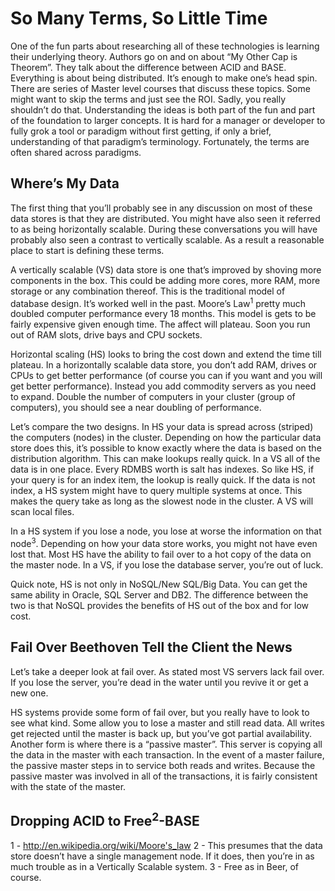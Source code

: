 # So Many Terms, So Little Time
One of the fun parts about researching all of these technologies is learning their underlying theory. Authors go on and on about “My Other Cap is Theorem”. They talk about the difference between ACID and BASE. Everything is about being distributed. It’s enough to make one’s head spin. There are series of Master level courses that discuss these topics. Some might want to skip the terms and just see the ROI. Sadly, you really shouldn’t do that. Understanding the ideas is both part of the fun and part of the foundation to larger concepts. It is hard for a manager or developer to fully grok a tool or paradigm without first getting, if only a brief, understanding of that paradigm’s terminology. Fortunately, the terms are often shared across paradigms.

## Where’s My Data
The first thing that you’ll probably see in any discussion on most of these data stores is that they are distributed. You might have also seen it referred to as being horizontally scalable. During these conversations you will have probably also seen a contrast to vertically scalable. As a result a reasonable place to start is defining these terms.

A vertically scalable (VS) data store is one that’s improved by shoving more components in the box. This could be adding more cores, more RAM, more storage or any combination thereof. This is the traditional model of database design. It’s worked well in the past. Moore’s Law<sup>1</sup> pretty much doubled computer performance every 18 months. This model is gets to be fairly expensive given enough time. The affect will plateau. Soon you run out of RAM slots, drive bays and CPU sockets.

Horizontal scaling (HS) looks to bring the cost down and extend the time till plateau. In a horizontally scalable data store, you don’t add RAM, drives or CPUs to get better performance (of course you can if you want and you will get better performance). Instead you add commodity servers as you need to expand. Double the number of computers in your cluster (group of computers), you should see a near doubling of performance.

Let’s compare the two designs. In HS your data is spread across (striped) the computers (nodes) in the cluster. Depending on how the particular data store does this, it’s possible to know exactly where the data is based on the distribution algorithm. This can make lookups really quick. In a VS all of the data is in one place. Every RDMBS worth is salt has indexes. So like HS, if your query is for an index item, the lookup is really quick. If the data is not index, a HS system might have to query multiple systems at once. This makes the query take as long as the slowest node in the cluster. A VS will scan local files.

In a HS system if you lose a node, you lose at worse the information on that node<sup>3</sup>. Depending on how your data store works, you might not have even lost that. Most HS have the ability to fail over to a hot copy of the data on the master node. In a VS, if you lose the database server, you’re out of luck. 

Quick note, HS is not only in NoSQL/New SQL/Big Data. You can get the same ability in Oracle, SQL Server and DB2. The difference between the two is that NoSQL provides the benefits of HS out of the box and for low cost.

## Fail Over Beethoven Tell the Client the News
Let’s take a deeper look at fail over. As stated most VS servers lack fail over. If you lose the server, you’re dead in the water until you revive it or get a new one. 

HS systems provide some form of fail over, but you really have to look to see what kind. Some allow you to lose a master and still read data. All writes get rejected until the master is back up, but you’ve got partial availability. Another form is where there is a “passive master”. This server is copying all the data in the master with each transaction. In the event of a master failure, the passive master steps in to service both reads and writes. Because the passive master was involved in all of the transactions, it is fairly consistent with the state of the master.

## Dropping ACID to Free<sup>2</sup>-BASE

1 - http://en.wikipedia.org/wiki/Moore's_law
2 - This presumes that the data store doesn’t have a single management node. If it does, then you’re in as much trouble as in a Vertically Scalable system.
3 - Free as in Beer, of course.
